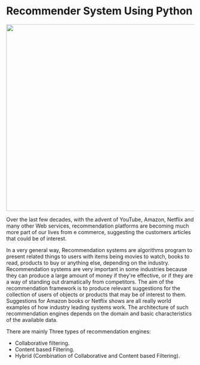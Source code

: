 # Recommender System Using Python

<p align="center">
  <img width="800" height="500" src="https://user-images.githubusercontent.com/67468718/120515663-5fc7e500-c383-11eb-9286-a1dcbbf509fc.JPG">
</p>


Over the last few decades, with the advent of YouTube, Amazon, Netflix and many other Web services, recommendation platforms are becoming much more part of our lives from e commerce, suggesting the customers articles that could be of interest.

In a very general way, Recommendation systems are algorithms program to present related things to users with items being movies to watch, books to read, products to buy or anything else, depending on the industry. Recommendation systems are very important in some industries because they can produce a large amount of money if they're effective, or if they are a way of standing out dramatically from competitors. The aim of the recommendation framework is to produce relevant suggestions for the collection of users of objects or products that may be of interest to them. Suggestions for Amazon books or Netflix shows are all really world examples of how industry leading systems work. The architecture of such recommendation engines depends on the domain and basic characteristics of the available data.

There are mainly Three types of recommendation engines:

 * Collaborative filtering.
 * Content based Filtering.
 * Hybrid (Combination of Collaborative and Content based Filtering).

